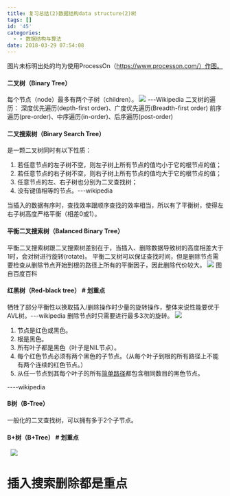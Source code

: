 ```yaml
---
title: 复习总结(2)数据结构data structure(2)树
tags: []
id: '45'
categories:
  - - 数据结构与算法
date: 2018-03-29 07:54:08
---
```


图片未标明出处的均为使用ProcessOn（https://www.processon.com/）作图。

#### 二叉树（Binary Tree）

每个节点（node）最多有两个子树（children）。 ![](/img/2018/03/N2NWA0_H@7C777@YDT.png) ---Wikipedia 二叉树的遍历： 深度优先遍历(depth-first order)、广度优先遍历(Breadth-first order) 前序遍历(pre-order)、中序遍历(in-order)、后序遍历(post-order)  

#### 二叉搜索树（Binary Search Tree）

是一颗二叉树同时有以下性质：

1.  若任意节点的左子树不空，则左子树上所有节点的值均小于它的根节点的值；
2.  若任意节点的右子树不空，则右子树上所有节点的值均大于它的根节点的值；
3.  任意节点的左、右子树也分别为二叉查找树；
4.  没有键值相等的节点。---wikipedia

当插入的数据有序时，查找效率跟顺序查找的效率相当，所以有了平衡树，使得左右子树高度严格平衡（相差0或1）。  

#### 平衡二叉搜索树（Balanced Binary Tree）

平衡二叉搜索树跟二叉搜索树差别在于，当插入、删除数据导致树的高度相差大于1时，会对树进行旋转(rotate)。 平衡二叉树可以保证查找时间，但是删除节点需要检查从删除节点开始到根的路径上所有的平衡因子，因此删除代价较大。 ![](/img/2018/03/WDCJNF_M19BIUQHCILQDC.png) 图自百度百科

#### 红黑树（Red-black tree） # 划重点

牺牲了部分平衡性以换取插入/删除操作时少量的旋转操作，整体来说性能要优于AVL树。---wikipedia 删除节点时只需要进行最多3次的旋转。 ![](/img/2018/03/VCP1LJ_UX0_9@K1KZO.png)  

1.  节点是红色或黑色。
2.  根是黑色。
3.  所有叶子都是黑色（叶子是NIL节点）。
4.  每个红色节点必须有两个黑色的子节点。（从每个叶子到根的所有路径上不能有两个连续的红色节点。）
5.  从任一节点到其每个叶子的所有[简单路径](https://zh.wikipedia.org/wiki/%E9%81%93%E8%B7%AF_(%E5%9B%BE%E8%AE%BA) "道路 (图论)")都包含相同数目的黑色节点。

\----wikipedia  

#### B树（B-Tree）

一般化的二叉查找树，可以拥有多于2个子节点。  

#### B+树（B+Tree） # 划重点

  ![](/img/2018/03/Y@M87POAP3OIIGHR8Q.png)

# **插入搜索删除都是重点**